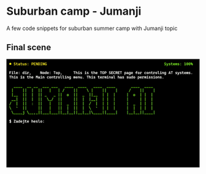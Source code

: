 # Suburban camp - Jumanji

A few code snippets for suburban summer camp with Jumanji topic


## Final scene

![example](final-scene/assets/example.gif)